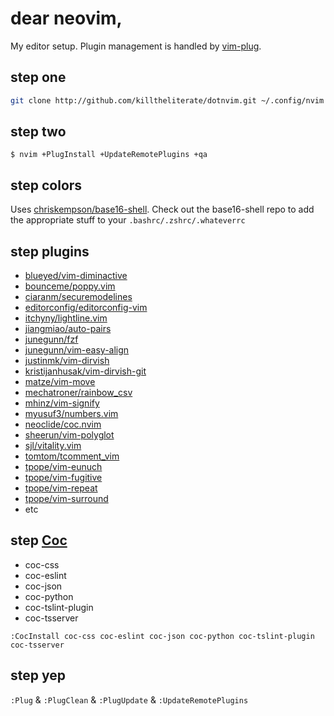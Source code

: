 # dear neovim,

My editor setup. Plugin management is handled by [vim-plug](http://github.com/junegunn/vim-plug).

## step one

```bash
git clone http://github.com/killtheliterate/dotnvim.git ~/.config/nvim
```

## step two

`$ nvim +PlugInstall +UpdateRemotePlugins +qa`

## step colors

Uses [chriskempson/base16-shell](https://github.com/chriskempson/base16-shell). Check out
the base16-shell repo to add the appropriate stuff to your 
`.bashrc/.zshrc/.whateverrc`

## step plugins

* [blueyed/vim-diminactive](https://github.com/blueyed/vim-diminactive)
* [bounceme/poppy.vim](http://github.com/bounceme/poppy.vim)
* [ciaranm/securemodelines](https://github.com/ciaranm/securemodelines)
* [editorconfig/editorconfig-vim](http://github.com/editorconfig/editorconfig-vim)
* [itchyny/lightline.vim](http://github.com/itchyny/lightline.vim)
* [jiangmiao/auto-pairs](http://github.com/jiangmiao/auto-pairs)
* [junegunn/fzf](http://github.com/junegunn/fzf.vim)
* [junegunn/vim-easy-align](https://github.com/junegunn/vim-easy-align)
* [justinmk/vim-dirvish](https://github.com/justinmk/vim-dirvish)
* [kristijanhusak/vim-dirvish-git](https://github.com/kristijanhusak/vim-dirvish-git)
* [matze/vim-move](http://github.com/matze/vim-move)
* [mechatroner/rainbow_csv](https://github.com/mechatroner/rainbow_csv)
* [mhinz/vim-signify](http://github.com/mhinz/vim-signify)
* [myusuf3/numbers.vim](http://github.com/myusuf3/numbers.vim)
* [neoclide/coc.nvim](https://github.com/neoclide/coc.nvim)
* [sheerun/vim-polyglot](https://github.com/sheerun/vim-polyglot)
* [sjl/vitality.vim](http://github.com/sjl/vitality.vim)
* [tomtom/tcomment_vim](http://github.com/tomtom/tcomment_vim)
* [tpope/vim-eunuch](http://github.com/tpope/vim-eunuch)
* [tpope/vim-fugitive](http://github.com/tpope/vim-fugitive)
* [tpope/vim-repeat](http://github.com/tpope/vim-repeat)
* [tpope/vim-surround](http://github.com/tpope/vim-surround)
* etc
<!-- * [shougo/deoplete.nvim](http://github.com/sjl/shougo/deoplete.nvim) -->

## step [Coc](https://github.com/neoclide/coc.nvim)

* coc-css
* coc-eslint
* coc-json
* coc-python
* coc-tslint-plugin
* coc-tsserver

`:CocInstall coc-css coc-eslint coc-json coc-python coc-tslint-plugin coc-tsserver`

## step yep

`:Plug` & `:PlugClean` & `:PlugUpdate` & `:UpdateRemotePlugins`
